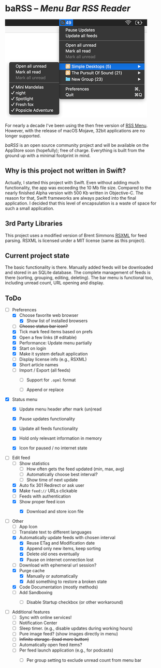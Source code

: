 # baRSS – *Menu Bar RSS Reader*

![screenshot](doc/screenshot.png)

For nearly a decade I've been using the then free version of [RSS Menu](https://itunes.apple.com/us/app/rss-menu/id423069534). However, with the release of macOS Mojave, 32bit applications are no longer supported.

*baRSS* is an open source community project and will be available on the AppStore soon (hopefully); free of charge. Everything is built from the ground up with a minimal footprint in mind.


Why is this project not written in Swift?
-----------------------------------------

Actually, I started this project with Swift. Even without adding much functionality, the app was exceeding the 10 Mb file size. Compared to the nearly finished Alpha version with 500 Kb written in Objective-C. The reason for that, Swift frameworks are always packed into the final application. I decided that this level of encapsulation is a waste of space for such a small application.


3rd Party Libraries
-------------------

This project uses a modified version of Brent Simmons [RSXML](https://github.com/brentsimmons/RSXML) for feed parsing. RSXML is licensed under a MIT license (same as this project).


Current project state
---------------------

The basic functionality is there. Manually added feeds will be downloaded and stored in an SQLite database. The complete management of feeds is there (sorting, grouping, editing, deleting). The bar menu is functional too, including unread count, URL opening and display.


ToDo
----

- [ ] Preferences
	- [x] Choose favorite web browser
		- [x] Show list of installed browsers
	- [ ] ~~Choose status bar icon?~~
	- [x] Tick mark feed items based on prefs
	- [x] Open a few links (# editable)
	- [x] Performance: Update menu partially
	- [x] Start on login
	- [x] Make it system default application
	- [ ] Display license info (e.g., RSXML)
	- [x] Short article names
	- [ ] Import / Export (all feeds)
		- [ ] Support for `.opml` format
		- [ ] Append or replace


- [x] Status menu
	- [x] Update menu header after mark (un)read
	- [x] Pause updates functionality
	- [x] Update all feeds functionality
	- [x] Hold only relevant information in memory
	- [x] Icon for paused / no internet state


- [ ] Edit feed
	- [ ] Show statistics
		- [ ] How often gets the feed updated (min, max, avg)
		- [ ] Automatically choose best interval?
		- [ ] Show time of next update
	- [x] Auto fix 301 Redirect or ask user
	- [x] Make `feed://` URLs clickable
	- [ ] Feeds with authentication
	- [x] Show proper feed icon
		- [x] Download and store icon file


- [ ] Other
	- [ ] App Icon
	- [ ] Translate text to different languages
	- [x] Automatically update feeds with chosen interval
		- [x] Reuse ETag and Modification date
		- [x] Append only new items, keep sorting
		- [x] Delete old ones eventually
		- [x] Pause on internet connection lost
	- [ ] Download with ephemeral url session?
	- [x] Purge cache
		- [x] Manually or automatically
		- [x] Add something to restore a broken state
	- [x] Code Documentation (mostly methods)
	- [ ] Add Sandboxing
		- [ ] Disable Startup checkbox (or other workaround)


- [ ] Additional features
	- [ ] Sync with online services!
	- [ ] Notification Center
	- [ ] Sleep timer. (e.g., disable updates during working hours)
	- [ ] Pure image feed? (show images directly in menu)
	- [ ] ~~Infinite storage. (load more button)~~
	- [ ] Automatically open feed items?
	- [ ] Per feed launch application (e.g., for podcasts)
		- [ ] Per group setting to exclude unread count from menu bar

